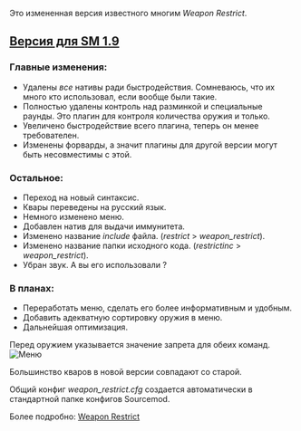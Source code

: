 Это измененная версия известного многим *Weapon Restrict*.

## [Версия для SM 1.9](/SomethingFromSomewhere/Weapon-Restrict-Forked/tree/new/)


### Главные изменения:

- Удалены *все* нативы ради быстродействия. Сомневаюсь, что их много кто использовал, если вообще были такие.
- Полностью удалены контроль над разминкой и специальные раунды. Это плагин для контроля количества оружия и только.
- Увеличено быстродействие всего плагина, теперь он менее требователен.
- Изменены форварды, а значит плагины для другой версии могут быть несовместимы с этой.

### Остальное:
- Переход на новый синтаксис.
- Квары переведены на русский язык.
- Немного изменено меню.
- Добавлен натив для выдачи иммунитета.
- Изменено название *include* файла. (*restrict* > *weapon_restrict*).
- Изменено название папки исходного кода. (*restrictinc* > *weapon_restrict*).
- Убран звук. А вы его использовали ?

### В планах:
- Переработать меню, сделать его более информативным и удобным.
- Добавить адекватную сортировку оружия в меню.
- Дальнейшая оптимизация.

Перед оружием указывается значение запрета для обеих команд.
![Меню](http://hlmod.ru/attachments/upload_2017-10-9_22-34-34-png.26198/)

Большинство кваров в новой версии совпадают со старой.

Общий конфиг *weapon_restrict.cfg* создается автоматически в стандартной папке конфигов Sourcemod.

Более подробно: [Weapon Restrict](http://hlmod.ru/resources/weapon-restrict-forked.620/)
